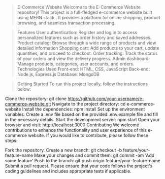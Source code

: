 > E-Commerce Website
Welcome to the E-Commerce Website repository! This project is a full-fledged e-commerce website built using MERN stack . It provides a platform for online shopping, product browsing, and seamless transaction processing.

> Features
User authentication: Register and log in to access personalized features such as order history and saved addresses.
Product catalog: Browse through a wide range of products and view detailed information
Shopping cart: Add products to your cart, update quantities, and proceed to checkout.
Order tracking: Track the status of your orders and view the delivery progress.
Admin dashboard: Manage products, categories, user accounts, and orders.
Technologies Used
Front-end: HTML, CSS, JavaScript
Back-end: Node.js, Express.js
Database: MongoDB

> Getting Started
To run this project locally, follow the instructions below:

Clone the repository: git clone https://github.com/your-username/e-commerce-website.git
Navigate to the project directory: cd e-commerce-website
Install the dependencies: npm install
Set up the environment variables: Create a .env file based on the provided .env.example file and fill in the necessary details.
Start the development server: npm start
Open your browser and visit: http://localhost:3000
Contributing
We welcome contributions to enhance the functionality and user experience of this e-commerce website. If you would like to contribute, please follow these steps:

Fork the repository.
Create a new branch: git checkout -b feature/your-feature-name
Make your changes and commit them: git commit -am 'Add some feature'
Push to the branch: git push origin feature/your-feature-name
Submit a pull request.
Please ensure that your code follows the project's coding guidelines and includes appropriate tests if applicable.
